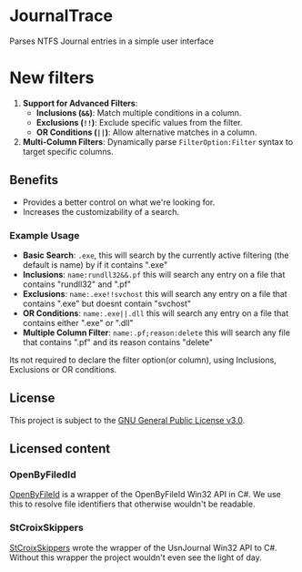 # JournalTrace
Parses NTFS Journal entries in a simple user interface

# New filters

1. **Support for Advanced Filters**: 
   - **Inclusions (`&&`)**: Match multiple conditions in a column.
   - **Exclusions (`!!`)**: Exclude specific values from the filter.
   - **OR Conditions (`||`)**: Allow alternative matches in a column.
2. **Multi-Column Filters**: Dynamically parse `FilterOption:Filter` syntax to target specific columns.

## Benefits
- Provides a better control on what we're looking for.
- Increases the customizability of a search.

### Example Usage
- **Basic Search**: `.exe`, this will search by the currently active filtering (the default is name) by if it contains ".exe"
- **Inclusions**: `name:rundll32&&.pf` this will search any entry on a file that contains "rundll32" and ".pf"
- **Exclusions**: `name:.exe!!svchost` this will search any entry on a file that contains ".exe" but doesnt contain "svchost"
- **OR Conditions**: `name:.exe||.dll` this will search any entry on a file that contains either ".exe" or ".dll" 
- **Multiple Column Filter**: `name:.pf;reason:delete` this will search any file that contains ".pf" and its reason contains "delete"

Its not required to declare the filter option(or column), using Inclusions, Exclusions or OR conditions.

## License
This project is subject to the [GNU General Public License v3.0](LICENSE). 

## Licensed content
### OpenByFiledId
[OpenByFileId](https://github.com/nolanblew/openbyfileid) is a wrapper of the OpenByFileId Win32 API in C#. We use this to resolve file identifiers that otherwise wouldn't be readable.

### StCroixSkippers
[StCroixSkippers](https://www.dreamincode.net/forums/blog/1017-stcroixskippers) wrote the wrapper of the UsnJournal Win32 API to C#. Without this wrapper the project wouldn't even see the light of day. 
